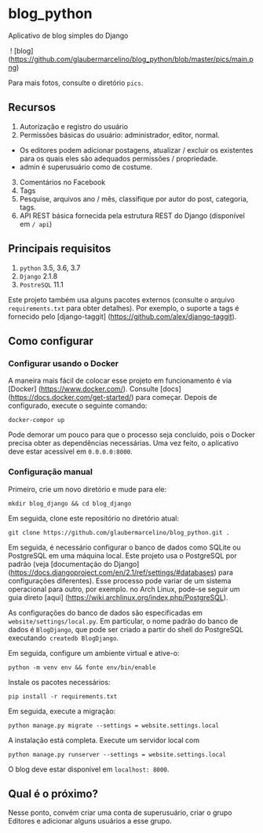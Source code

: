 # blog_python
Aplicativo de blog simples do Django

 ! [blog] (https://github.com/glaubermarcelino/blog_python/blob/master/pics/main.png)

Para mais fotos, consulte o diretório `pics`.

Recursos
--------
1. Autorização e registro do usuário
2. Permissões básicas do usuário: administrador, editor, normal.
- Os editores podem adicionar postagens, atualizar / excluir os existentes para os quais eles são adequados
permissões / propriedade.
- admin é superusuário como de costume.
3. Comentários no Facebook
4. Tags
5. Pesquise, arquivos ano / mês, classifique por autor do post, categoria, tags.
6. API REST básica fornecida pela estrutura REST do Django (disponível em `/ api`)

Principais requisitos
------------

1. `python` 3.5, 3.6, 3.7
2. `Django` 2.1.8
3. `PostreSQL` 11.1

Este projeto também usa alguns pacotes externos (consulte o arquivo `requirements.txt` para obter detalhes).
Por exemplo, o suporte a tags é fornecido pelo [django-taggit] (https://github.com/alex/django-taggit).


## Como configurar

### Configurar usando o Docker

A maneira mais fácil de colocar esse projeto em funcionamento é via [Docker] (https://www.docker.com/). Consulte [docs] (https://docs.docker.com/get-started/) para começar. Depois de configurado, execute o seguinte comando:

`docker-compor up`

Pode demorar um pouco para que o processo seja concluído, pois o Docker precisa obter as dependências necessárias. Uma vez feito, o aplicativo deve estar acessível em `0.0.0.0:8000`.

### Configuração manual

Primeiro, crie um novo diretório e mude para ele:

`mkdir blog_django && cd blog_django`

Em seguida, clone este repositório no diretório atual:

`git clone https://github.com/glaubermarcelino/blog_python.git .`


Em seguida, é necessário configurar o banco de dados como SQLite ou PostgreSQL em uma máquina local. Este projeto usa o PostgreSQL por padrão (veja [documentação do Django] (https://docs.djangoproject.com/en/2.1/ref/settings/#databases) para configurações diferentes). Esse processo pode variar de um sistema operacional para outro, por exemplo. no Arch Linux, pode-se seguir um guia direto [aqui] (https://wiki.archlinux.org/index.php/PostgreSQL).

As configurações do banco de dados são especificadas em `website/settings/local.py`. Em particular, o nome padrão do banco de dados é `BlogDjango`, que pode ser criado a partir do shell do PostgreSQL executando` createdb BlogDjango`.


Em seguida, configure um ambiente virtual e ative-o:

`python -m venv env && fonte env/bin/enable`

Instale os pacotes necessários:

`pip install -r requirements.txt`

Em seguida, execute a migração:

`python manage.py migrate --settings = website.settings.local`

A instalação está completa. Execute um servidor local com

`python manage.py runserver --settings = website.settings.local`

O blog deve estar disponível em `localhost: 8000`.

## Qual é o próximo?

Nesse ponto, convém criar uma conta de superusuário, criar o grupo Editores e adicionar alguns usuários a esse grupo.
